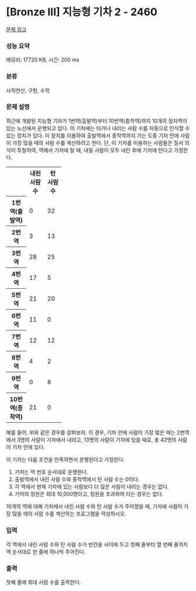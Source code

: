 # [Bronze III] 지능형 기차 2 - 2460 

[문제 링크](https://www.acmicpc.net/problem/2460) 

### 성능 요약

메모리: 17720 KB, 시간: 200 ms

### 분류

사칙연산, 구현, 수학

### 문제 설명

<p>최근에 개발된 지능형 기차가 1번역(출발역)부터 10번역(종착역)까지 10개의 정차역이 있는 노선에서 운행되고 있다. 이 기차에는 타거나 내리는 사람 수를 자동으로 인식할 수 있는 장치가 있다. 이 장치를 이용하여 출발역에서 종착역까지 가는 도중 기차 안에 사람이 가장 많을 때의 사람 수를 계산하려고 한다. 단, 이 기차를 이용하는 사람들은 질서 의식이 투철하여, 역에서 기차에 탈 때, 내릴 사람이 모두 내린 후에 기차에 탄다고 가정한다.</p>

<table class="table table-bordered" style="width:30%">
	<tbody>
		<tr>
			<th> </th>
			<th>내린 사람 수</th>
			<th>탄 사람 수</th>
		</tr>
		<tr>
			<th>1번역(출발역)</th>
			<td>0</td>
			<td>32</td>
		</tr>
		<tr>
			<th>2번역</th>
			<td>3</td>
			<td>13</td>
		</tr>
		<tr>
			<th>3번역</th>
			<td>28</td>
			<td>25</td>
		</tr>
		<tr>
			<th>4번역</th>
			<td>17</td>
			<td>5</td>
		</tr>
		<tr>
			<th>5번역</th>
			<td>21</td>
			<td>20</td>
		</tr>
		<tr>
			<th>6번역</th>
			<td>11</td>
			<td>0</td>
		</tr>
		<tr>
			<th>7번역</th>
			<td>12</td>
			<td>12</td>
		</tr>
		<tr>
			<th>8번역</th>
			<td>4</td>
			<td>2</td>
		</tr>
		<tr>
			<th>9번역</th>
			<td>0</td>
			<td>8</td>
		</tr>
		<tr>
			<th>10번역(종착역)</th>
			<td>21</td>
			<td>0</td>
		</tr>
	</tbody>
</table>

<p>예를 들어, 위와 같은 경우를 살펴보자. 이 경우, 기차 안에 사람이 가장 많은 때는 2번역에서 3명의 사람이 기차에서 내리고, 13명의 사람이 기차에 탔을 때로, 총 42명의 사람이 기차 안에 있다.</p>

<p>이 기차는 다음 조건을 만족하면서 운행된다고 가정한다.</p>

<ol>
	<li>기차는 역 번호 순서대로 운행한다.</li>
	<li>출발역에서 내린 사람 수와 종착역에서 탄 사람 수는 0이다.</li>
	<li>각 역에서 현재 기차에 있는 사람보다 더 많은 사람이 내리는 경우는 없다.</li>
	<li>기차의 정원은 최대 10,000명이고, 정원을 초과하여 타는 경우는 없다.</li>
</ol>

<p>10개의 역에 대해 기차에서 내린 사람 수와 탄 사람 수가 주어졌을 때, 기차에 사람이 가장 많을 때의 사람 수를 계산하는 프로그램을 작성하시오.</p>

### 입력 

 <p>각 역에서 내린 사람 수와 탄 사람 수가 빈칸을 사이에 두고 첫째 줄부터 열 번째 줄까지 역 순서대로 한 줄에 하나씩 주어진다. </p>

### 출력 

 <p>첫째 줄에 최대 사람 수를 출력한다.  </p>


